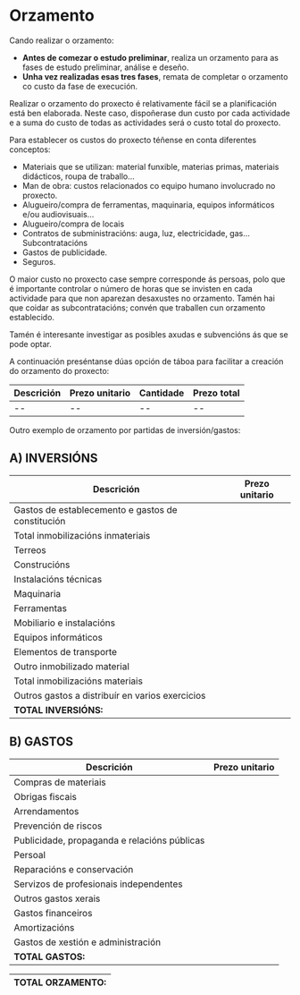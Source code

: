 # Orzamento

Cando realizar o orzamento:

- **Antes de comezar o estudo preliminar**, realiza un orzamento para as fases de estudo preliminar, análise e deseño.
- **Unha vez realizadas esas tres fases**, remata de completar o orzamento co custo da fase de execución.

Realizar o orzamento do proxecto é relativamente fácil se a planificación está ben elaborada. Neste caso, dispoñerase dun custo por cada actividade e a suma do custo de todas as actividades será o custo total do proxecto.

Para establecer os custos do proxecto téñense en conta diferentes conceptos:

- Materiais que se utilizan: material funxible, materias primas, materiais didácticos, roupa de traballo…
- Man de obra: custos relacionados co equipo humano involucrado no proxecto.
- Alugueiro/compra de ferramentas, maquinaria, equipos informáticos e/ou audiovisuais…
- Alugueiro/compra de locais
- Contratos de subministracións: auga, luz, electricidade, gas… Subcontratacións
- Gastos de publicidade.
- Seguros.

O maior custo no proxecto case sempre corresponde ás persoas, polo que é importante controlar o número de horas que se invisten en cada actividade para que non aparezan desaxustes no orzamento. Tamén hai que coidar as subcontratacións; convén que traballen cun orzamento establecido.

Tamén é interesante investigar as posibles axudas e subvencións ás que se pode optar.

A continuación preséntanse dúas opción de táboa para facilitar a creación do orzamento do proxecto:

| Descrición | Prezo unitario | Cantidade | Prezo total |
| -- | -- |-- | -- |
| -- | -- |-- | -- |

Outro exemplo de orzamento por partidas de inversión/gastos:

## A) INVERSIÓNS

| Descrición | Prezo unitario |
| -- | -- |
|Gastos de establecemento e gastos de constitución
|Total inmobilizacións inmateriais
|Terreos
|Construcións
|Instalacións técnicas
|Maquinaria
|Ferramentas
|Mobiliario e instalacións
|Equipos informáticos
|Elementos de transporte
|Outro inmobilizado material
|Total inmobilizacións materiais
|Outros gastos a distribuír en varios exercicios
|**TOTAL INVERSIÓNS:**

## B) GASTOS

| Descrición | Prezo unitario |
| -- | -- |
|Compras de materiais
|Obrigas fiscais
|Arrendamentos
|Prevención de riscos
|Publicidade, propaganda e relacións públicas
|Persoal
|Reparacións e conservación
|Servizos de profesionais independentes
|Outros gastos xerais
|Gastos financeiros
|Amortizacións
|Gastos de xestión e administración
|**TOTAL GASTOS:**

|TOTAL ORZAMENTO:
|--|
